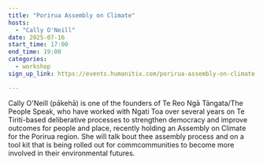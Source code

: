 ```yaml
---
title: "Porirua Assembly on Climate"
hosts:
  - "Cally O'Neill"
date: 2025-07-16
start_time: 17:00
end_time: 19:00
categories:
  - workshop
sign_up_link: https://events.humanitix.com/porirua-assembly-on-climate

---
```


Cally O'Neill (pākehā) is one of the founders of Te Reo Ngā Tāngata/The People
Speak, who have worked with Ngati Toa over several years on Te Tiriti-based
deliberative processes to strengthen democracy and improve outcomes for people
and place, recently holding an Assembly on Climate for the Porirua region.
She will talk bout thee assembly process and on a tool kit that is being rolled
out for commcommunities to become more involved in their environmental futures.
